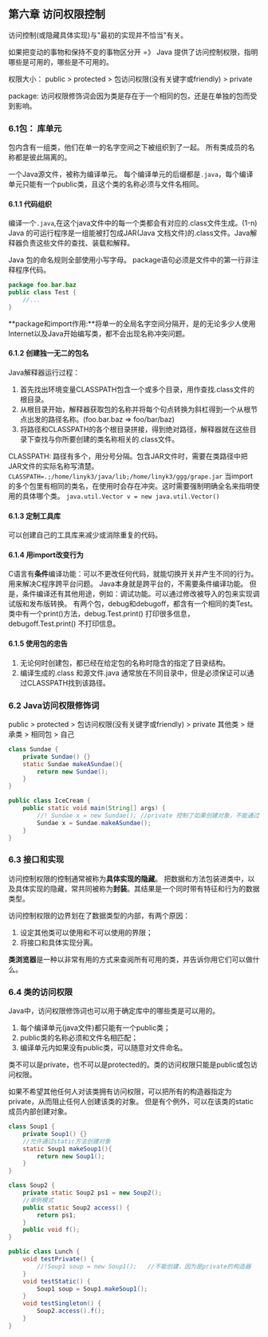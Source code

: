 ## 第六章 访问权限控制
访问控制(或隐藏具体实现)与"最初的实现并不恰当"有关。

如果把变动的事物和保持不变的事物区分开 =》 Java 提供了访问控制权限，指明哪些是可用的，哪些是不可用的。

权限大小：
public > protected > 包访问权限(没有关键字或friendly) > private

package: 访问权限修饰词会因为类是存在于一个相同的包，还是在单独的包而受到影响。


### 6.1包： 库单元
包内含有一组类，他们在单一的名字空间之下被组织到了一起。
所有类成员的名称都是彼此隔离的。

一个Java源文件，被称为编译单元。
每个编译单元的后缀都是`.java`，每个编译单元只能有一个public类，且这个类的名称必须与文件名相同。

#### 6.1.1 代码组织

编译一个`.java`,在这个java文件中的每一个类都会有对应的.class文件生成。(1-n)
Java 的可运行程序是一组能被打包成JAR(Java 文档文件)的.class文件。Java解释器负责这些文件的查找、装载和解释。

Java 包的命名规则全部使用小写字母。
package语句必须是文件中的第一行非注释程序代码。
```java
package foo.bar.baz
public class Test {
	//...
}
```

**package和import作用:**将单一的全局名字空间分隔开，是的无论多少人使用Internet以及Java开始编写类，都不会出现名称冲突问题。

#### 6.1.2 创建独一无二的包名
Java解释器运行过程：
1. 首先找出环境变量CLASSPATH包含一个或多个目录，用作查找.class文件的根目录。
2. 从根目录开始，解释器获取包的名称并将每个句点转换为斜杠得到一个从根节点出发的路径名称。(foo.bar.baz => foo/bar/baz)
3. 将路径和CLASSPATH的各个根目录拼接，得到绝对路径，解释器就在这些目录下查找与你所要创建的类名称相关的.class文件。

CLASSPATH: 路径有多个，用分号分隔。包含JAR文件时，需要在类路径中把JAR文件的实际名称写清楚。
`CLASSPATH=.;/home/linyk3/java/lib;/home/linyk3/ggg/grape.jar`
当import的多个包里有相同的类名，在使用时会存在冲突。这时需要强制明确全名来指明使用的具体哪个类。
`java.util.Vector v = new java.util.Vector()`

#### 6.1.3 定制工具库
可以创建自己的工具库来减少或消除重复的代码。

#### 6.1.4 用import改变行为
C语言有**条件**编译功能：可以不更改任何代码，就能切换开关并产生不同的行为。用来解决C程序跨平台问题。
Java本身就是跨平台的，不需要条件编译功能。
但是，条件编译还有其他用途，例如：调试功能。可以通过修改被导入的包来实现调试版和发布版转换。
有两个包，debug和debugoff，都含有一个相同的类Test。 类中有一个print()方法，debug.Test.print() 打印很多信息， debugoff.Test.print() 不打印信息。

#### 6.1.5 使用包的忠告
1. 无论何时创建包，都已经在给定包的名称时隐含的指定了目录结构。
2. 编译生成的.class 和源文件.java 通常放在不同目录中，但是必须保证可以通过CLASSPATH找到该路径。



### 6.2 Java访问权限修饰词

public > protected > 包访问权限(没有关键字或friendly) > private
其他类 > 继承类 > 相同包 > 自己

```java
class Sundae {
	private Sundae() {}
	static Sundae makeASundae(){
		return new Sundae();
	}
}

public class IceCream {
	public static void main(String[] args) {
		//! Sundae x = new Sundae(); //private 控制了如果创建对象，不能通过构造器，而是必须使用makeASundae()方法来创建SunDae对象。
		Sundae x = Sundae.makeASundae();
	}
}
```

### 6.3 接口和实现
访问控制权限的控制通常被称为**具体实现的隐藏**。
把数据和方法包装进类中，以及具体实现的隐藏，常共同被称为**封装**。其结果是一个同时带有特征和行为的数据类型。

访问控制权限的边界划在了数据类型的内部，有两个原因：
1.  设定其他类可以使用和不可以使用的界限；
2.  将接口和具体实现分离。

**类浏览器**是一种以非常有用的方式来查阅所有可用的类，并告诉你用它们可以做什么。

### 6.4 类的访问权限
Java中，访问权限修饰词也可以用于确定库中的哪些类是可以用的。

1. 每个编译单元(java文件)都只能有一个public类；
2. public类的名称必须和文件名相匹配；
3. 编译单元内如果没有public类，可以随意对文件命名。

类不可以是private，也不可以是protected的。类的访问权限只能是public或包访问权限。

如果不希望其他任何人对该类拥有访问权限，可以把所有的构造器指定为private，从而阻止任何人创建该类的对象。
但是有个例外，可以在该类的static成员内部创建对象。
```java
class Soup1 {
	private Soup1() {}
    //允许通过static方法创建对象
	static Soup1 makeSoup1(){
		return new Soup1();
	}
}

class Soup2 {
	private static Soup2 ps1 = new Soup2();
    //单例模式
    public static Soup2 access() {
    	return ps1;
    }
    public void f();
}

public class Lunch {
	void testPrivate() {
    	//!Soup1 soup = new Soup1();   //不能创建，因为是private的构造器
    }
    void testStatic() {
    	Soup1 soup = Soup1.makeSoup1();
    }
    void testSingleton() {
    	Soup2.access().f();
    }
}
```




















